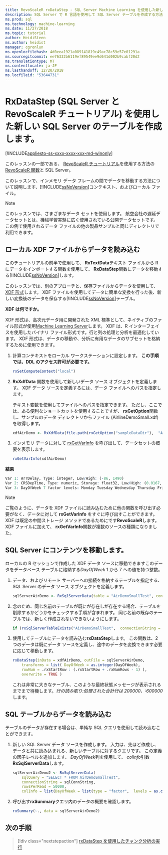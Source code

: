 ```yaml
---
title: RevoScaleR rxDataStep - SQL Server Machine Learning を使用した新しい SQL Server のテーブルを作成します。
description: SQL Server で R 言語を使用して SQL Server テーブルを作成する方法のチュートリアル。
ms.prod: sql
ms.technology: machine-learning
ms.date: 11/27/2018
ms.topic: tutorial
author: HeidiSteen
ms.author: heidist
manager: cgronlun
ms.openlocfilehash: 4d0eea1921a089141819c49ac78c59e57e01291a
ms.sourcegitcommit: ee76332b6119ef89549ee9d641d002b9cabf20d2
ms.translationtype: MT
ms.contentlocale: ja-JP
ms.lasthandoff: 12/20/2018
ms.locfileid: "53644731"
---
```

# <a name="create-new-sql-server-table-using-rxdatastep-sql-server-and-revoscaler-tutorial"></a>RxDataStep (SQL Server と RevoScaleR チュートリアル) を使用した新しい SQL Server のテーブルを作成します。
[!INCLUDE[appliesto-ss-xxxx-xxxx-xxx-md-winonly](../../includes/appliesto-ss-xxxx-xxxx-xxx-md-winonly.md)]

このレッスンの一部である、 [RevoScaleR チュートリアル](deepdive-data-science-deep-dive-using-the-revoscaler-packages.md)を使用する方法の[RevoScaleR 関数](https://docs.microsoft.com/machine-learning-server/r-reference/revoscaler/revoscaler)と SQL Server。

このレッスンで、インメモリ データ フレームの間でデータを移動する方法について説明します、[!INCLUDE[ssNoVersion](../../includes/ssnoversion-md.md)]コンテキスト、およびローカル ファイル。

> [!NOTE]
> このレッスンでは、さまざまなデータ セットを使用します。 航空会社の遅延データセットとは、機械学習実験に広く使用されている公開データセットです。 この例で使用されるデータ ファイルの他の製品サンプルと同じディレクトリで利用できます。

## <a name="load-data-from-a-local-xdf-file"></a>ローカル XDF ファイルからデータを読み込む

このチュートリアルの前半で使用して、 **RxTextData**テキスト ファイルから R にデータをインポートする関数を使用して、 **RxDataStep**関数にデータを移動する[!INCLUDE[ssNoVersion](../../includes/ssnoversion-md.md)]します。

このレッスンでは、別のアプローチと、保存ファイルからデータを使用して、 [XDF 形式](https://en.wikipedia.org/wiki/Extensible_Data_Format)します。 XDF ファイルを使用してデータに簡単な変換を行った後、新しい変換後のデータを保存する[!INCLUDE[ssNoVersion](../../includes/ssnoversion-md.md)]テーブル。

**XDF は何ですか。**

XDF 形式は、高次元データ用に開発された XML 標準として、ネイティブのファイル形式が使用[Machine Learning Server](https://docs.microsoft.com/machine-learning-server/r/concept-what-is-xdf)します。 XDF は、R インターフェイスを使用したバイナリ ファイル形式です。行と列の処理と分析を最適化しています。  XDF 形式は、データの移動や、分析に有用なデータのサブセットを格納するために使用できます。

1. 計算コンテキストをローカル ワークステーションに設定します。 **この手順では、DDL のアクセス許可が必要です。**

    ```R
    rxSetComputeContext("local")
    ```
  
2. **RxXdfData** 関数を使用して新しいデータ ソース オブジェクトを定義します。 XDF データ ソースを定義するには、データ ファイルへのパスを指定します。  

    テキスト変数を使用してファイルへのパスを指定できます。 ただし、ここでは、ある便利なショートカットを使用することですが、 **rxGetOption**関数し、サンプルのデータ ディレクトリからファイル (AirlineDemoSmall.xdf) を取得します。
  
    ```R
    xdfAirDemo <- RxXdfData(file.path(rxGetOption("sampleDataDir"),  "AirlineDemoSmall.xdf"))
    ```

3. インメモリ データに対して [rxGetVarInfo](https://docs.microsoft.com/machine-learning-server/r-reference/revoscaler/rxgetvarinfoxdf) を呼び出して、データセットの概要を表示します。
  
    ```R
    rxGetVarInfo(xdfAirDemo)
    ```

**結果**

```R
Var 1: ArrDelay, Type: integer, Low/High: (-86, 1490)
Var 2: CRSDepTime, Type: numeric, Storage: float32, Low/High: (0.0167, 23.9833)
Var 3: DayOfWeek 7 factor levels: Monday Tuesday Wednesday Thursday Friday Saturday Sunday
```

> [!NOTE]
> 
> ご覧のように、データを XDF ファイルに読み込むために他の関数を呼び出す必要がなく、データに対して **rxGetVarInfo** をすぐに呼び出すことができます。 XDF は既定の中間ストレージ メソッドであるためにです**RevoScaleR**します。 XDF ファイルに加えて、 **rxGetVarInfo**関数が複数のソースの種類になりました。

## <a name="move-contents-to-sql-server"></a>SQL Server にコンテンツを移動します。

ローカルの R セッションで作成した XDF データ ソースに移動できますこのデータをデータベース テーブルに格納する*DayOfWeek* 1 から 7 への値を持つ整数。

1. データ、およびリモート サーバーへの接続を格納するテーブルを指定する、SQL Server のデータ ソース オブジェクトを定義します。
  
    ```R
    sqlServerAirDemo <- RxSqlServerData(table = "AirDemoSmallTest", connectionString = sqlConnString)
    ```
  
2. 念のため、同じ名前のテーブルが既にが存在しが存在する場合、テーブルを削除するかどうかをチェックする手順が含まれます。 同じ名前の既存のテーブルでは、新しく作成されないできないようにします。
  
    ```R
    if (rxSqlServerTableExists("AirDemoSmallTest",  connectionString = sqlConnString))  rxSqlServerDropTable("AirDemoSmallTest",  connectionString = sqlConnString)
    ```
  
3. 使用してテーブルにデータを読み込む**rxDataStep**します。 この関数は、2 つのデータは既にデータ ソースを定義し、途中のデータを変換できます必要に応じて移動します。
  
    ```R
    rxDataStep(inData = xdfAirDemo, outFile = sqlServerAirDemo,
        transforms = list( DayOfWeek = as.integer(DayOfWeek),
        rowNum = .rxStartRow : (.rxStartRow + .rxNumRows - 1) ),
        overwrite = TRUE )
    ```
  
    これは非常に大きなテーブル、このような最終状態メッセージが表示されるまでまで待機します。*行の読み取り:処理された合計行は 200000、:600000*します。
     
## <a name="load-data-from-a-sql-table"></a>SQL テーブルからデータを読み込む

テーブルのデータが存在する場合は、単純な SQL クエリを使用して読み込むことができます。 

1. 新しい SQL Server データ ソースを作成します。 入力は、先ほど作成し、データと共に読み込まれる、新しいテーブルに対するクエリです。 この定義の因子レベルを追加します、 *DayOfWeek*列を使用して、 *colInfo*引数**RxSqlServerData**します。
  
    ```R
    sqlServerAirDemo2 <- RxSqlServerData(
        sqlQuery = "SELECT * FROM AirDemoSmallTest",
        connectionString = sqlConnString,
        rowsPerRead = 50000,
        colInfo = list(DayOfWeek = list(type = "factor",  levels = as.character(1:7))))
    ```
  
2. 呼び出す**rxSummary**クエリ内のデータの概要を確認します。
  
    ```R
    rxSummary(~., data = sqlServerAirDemo2)
    ```

## <a name="next-steps"></a>次の手順

> [!div class="nextstepaction"]
> [rxDataStep を使用したチャンク分析の実行](../../advanced-analytics/tutorials/deepdive-perform-chunking-analysis-using-rxdatastep.md)
